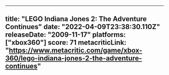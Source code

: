 
---
title: "LEGO Indiana Jones 2: The Adventure Continues"
date: "2022-04-09T23:38:30.110Z"
releaseDate: "2009-11-17"
platforms: ["xbox360"]
score: 71
metacriticLink: "https://www.metacritic.com/game/xbox-360/lego-indiana-jones-2-the-adventure-continues"
---

